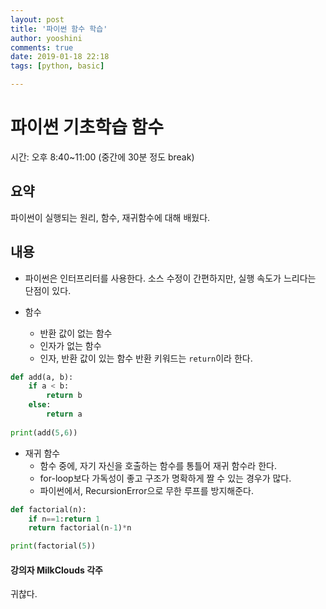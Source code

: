 ```yaml
---
layout: post
title: '파이썬 함수 학습'
author: yooshini
comments: true
date: 2019-01-18 22:18
tags: [python, basic]

---
```



# 파이썬 기초학습 함수

시간: 오후 8:40~11:00  (중간에 30분 정도 break)

## 요약
파이썬이 실행되는 원리, 함수, 재귀함수에 대해 배웠다.

## 내용
- 파이썬은 인터프리터를 사용한다. 소스 수정이 간편하지만, 실행 속도가 느리다는 단점이 있다.

- 함수
	- 반환 값이 없는 함수
	- 인자가 없는 함수
	- 인자, 반환 값이 있는 함수
	반환 키워드는 `return`이라 한다.


```python
def add(a, b):
    if a < b:
        return b
    else:
        return a
   
print(add(5,6))
```

- 재귀 함수
	- 함수 중에, 자기 자신을 호출하는 함수를 통틀어 재귀 함수라 한다.
	- for-loop보다 가독성이 좋고 구조가 명확하게 짤 수 있는 경우가 많다.
	- 파이썬에서, RecursionError으로 무한 루프를 방지해준다.

```python
def factorial(n):
	if n==1:return 1
	return factorial(n-1)*n

print(factorial(5))
```
  
  
  
#### 강의자 MilkClouds 각주
귀찮다.
